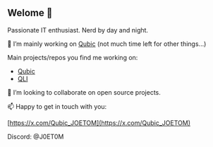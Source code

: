 ## Welome 👋

Passionate IT enthusiast. Nerd by day and night.

🔭 I’m mainly working on [Qubic](https://qubic.org) (not much time left for other things...)

Main projects/repos you find me working on:
- [Qubic](https://github.com/qubic)
- [QLI](https://github.com/qubic-li)

👯 I’m looking to collaborate on open source projects.

📫 Happy to get in touch with you:

[https://x.com/Qubic_JOETOM](https://x.com/Qubic_JOETOM)

Discord: @J0ET0M

<!--
**J0ET0M/J0ET0M** is a ✨ _special_ ✨ repository because its `README.md` (this file) appears on your GitHub profile.

Here are some ideas to get you started:

- 🔭 I’m currently working on ...
- 🌱 I’m currently learning ...
- 👯 I’m looking to collaborate on ...
- 🤔 I’m looking for help with ...
- 💬 Ask me about ...
- 📫 How to reach me: ...
- 😄 Pronouns: ...
- ⚡ Fun fact: ...
-->
